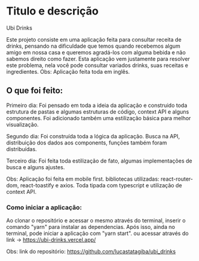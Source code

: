# Titulo e descrição

Ubi Drinks

Este projeto consiste em uma aplicação feita para consultar receita de drinks, pensando na dificuldade que temos quando recebemos algum amigo em nossa casa e queremos agradá-los com alguma bebida e não sabemos direito como fazer. Esta aplicação vem justamente para resolver este problema, nela você pode consultar variados drinks, suas receitas e ingredientes.
Obs: Aplicação feita toda em inglês.

## O que foi feito:

Primeiro dia: Foi pensado em toda a ideia da aplicação e construido toda estrutura de pastas e algumas estruturas de código, context API e alguns componentes. Foi adicionado também uma estilização básica para melhor visualização.

Segundo dia: Foi construída toda a lógica da aplicação. Busca na API, distribuição dos dados aos components, funções também foram distribuídas.

Terceiro dia: Foi feita toda estilização de fato, algumas implementações de busca e alguns ajustes.

Obs: Aplicação foi feita em mobile first. bibliotecas utilizadas: react-router-dom, react-toastify e axios. Toda tipada com typescript e utilização de context API.

### Como iniciar a aplicação:

Ao clonar o repositório e acessar o mesmo através do terminal, inserir o comando "yarn" para instalar as dependencias. Após isso, ainda no terminal, pode iniciar a aplicação com "yarn start". ou acessar através do link -> https://ubi-drinks.vercel.app/

Obs: link do repositório: https://github.com/lucastatagiba/ubi_drinks
